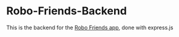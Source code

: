 # Robo-Friends-Backend

This is the backend for the [Robo Friends app](https://github.com/Tofunmiakin/Robo-Friends), done with express.js

